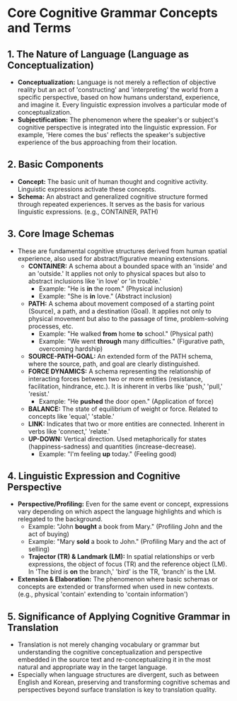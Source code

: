 # Core Cognitive Grammar Concepts and Terms

## 1. The Nature of Language (Language as Conceptualization)
- **Conceptualization:** Language is not merely a reflection of objective reality but an act of 'constructing' and 'interpreting' the world from a specific perspective, based on how humans understand, experience, and imagine it. Every linguistic expression involves a particular mode of conceptualization.
- **Subjectification:** The phenomenon where the speaker's or subject's cognitive perspective is integrated into the linguistic expression. For example, 'Here comes the bus' reflects the speaker's subjective experience of the bus approaching from their location.

## 2. Basic Components
- **Concept:** The basic unit of human thought and cognitive activity. Linguistic expressions activate these concepts.
- **Schema:** An abstract and generalized cognitive structure formed through repeated experiences. It serves as the basis for various linguistic expressions. (e.g., CONTAINER, PATH)

## 3. Core Image Schemas
- These are fundamental cognitive structures derived from human spatial experience, also used for abstract/figurative meaning extensions.
  - **CONTAINER:** A schema about a bounded space with an 'inside' and an 'outside.' It applies not only to physical spaces but also to abstract inclusions like 'in love' or 'in trouble.'
    - Example: "He is **in** the room." (Physical inclusion)
    - Example: "She is **in** love." (Abstract inclusion)
  - **PATH:** A schema about movement composed of a starting point (Source), a path, and a destination (Goal). It applies not only to physical movement but also to the passage of time, problem-solving processes, etc.
    - Example: "He walked **from** home **to** school." (Physical path)
    - Example: "We went **through** many difficulties." (Figurative path, overcoming hardship)
  - **SOURCE-PATH-GOAL:** An extended form of the PATH schema, where the source, path, and goal are clearly distinguished.
  - **FORCE DYNAMICS:** A schema representing the relationship of interacting forces between two or more entities (resistance, facilitation, hindrance, etc.). It is inherent in verbs like 'push,' 'pull,' 'resist.'
    - Example: "He **pushed** the door open." (Application of force)
  - **BALANCE:** The state of equilibrium of weight or force. Related to concepts like 'equal,' 'stable.'
  - **LINK:** Indicates that two or more entities are connected. Inherent in verbs like 'connect,' 'relate.'
  - **UP-DOWN:** Vertical direction. Used metaphorically for states (happiness-sadness) and quantities (increase-decrease).
    - Example: "I'm feeling **up** today." (Feeling good)

## 4. Linguistic Expression and Cognitive Perspective
- **Perspective/Profiling:** Even for the same event or concept, expressions vary depending on which aspect the language highlights and which is relegated to the background.
  - Example: "John **bought** a book from Mary." (Profiling John and the act of buying)
  - Example: "Mary **sold** a book to John." (Profiling Mary and the act of selling)
  - **Trajector (TR) & Landmark (LM):** In spatial relationships or verb expressions, the object of focus (TR) and the reference object (LM). In 'The bird is **on** the branch,' 'bird' is the TR, 'branch' is the LM.
- **Extension & Elaboration:** The phenomenon where basic schemas or concepts are extended or transformed when used in new contexts. (e.g., physical 'contain' extending to 'contain information')

## 5. Significance of Applying Cognitive Grammar in Translation
- Translation is not merely changing vocabulary or grammar but understanding the cognitive conceptualization and perspective embedded in the source text and re-conceptualizing it in the most natural and appropriate way in the target language.
- Especially when language structures are divergent, such as between English and Korean, preserving and transforming cognitive schemas and perspectives beyond surface translation is key to translation quality.